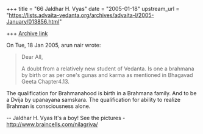 +++
title = "66 Jaldhar H. Vyas"
date = "2005-01-18"
upstream_url = "https://lists.advaita-vedanta.org/archives/advaita-l/2005-January/013856.html"

+++
[Archive link](https://lists.advaita-vedanta.org/archives/advaita-l/2005-January/013856.html)

On Tue, 18 Jan 2005, arun nair wrote:

> Dear All,
>
> A doubt from a relatively new student of Vedanta. Is one a brahmana by
> birth or as per one's gunas and karma as mentioned in Bhagavad Geeta
> Chapter4.13.
>

The qualification for Brahmanahood is  birth in a Brahmana family.  And to
be a Dvija by upanayana samskara.  The qualification for ability to
realize Brahman is consciousness alone.

-- 
Jaldhar H. Vyas <jaldhar at braincells.com>
It's a boy! See the pictures - http://www.braincells.com/nilagriva/

